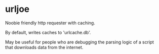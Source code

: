 urljoe
=======

Noobie friendly http requester with caching.

By default, writes caches to 'urlcache.db'.

May be useful for people who are debugging the parsing logic
of a script that downloads data from the internet.
